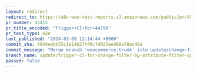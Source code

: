 ```yaml
---
layout: redirect
redirect_to: https://a8c-woo-test-reports.s3.amazonaws.com/public/pr/45415/e2e/index.html
pr_number: 45415
pr_title_encoded: "Trigger+CI+for+44799"
pr_test_type: e2e
last_published: "2024-03-08 12:14:44 +0000"
commit_sha: 4044eebb55c1e14b27f40cfd025ee489a78ac46a
commit_message: "Merge branch 'woocommerce:trunk' into update/change-filter-by-attribu…"
branch_name: update/trigger-ci-for-change-filter-by-attribute-filter-options-2
passed: false
---
```

